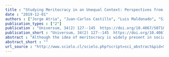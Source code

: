 ```yaml
---
title : "Studying Meritocracy in an Unequal Context: Perspectives from Chilean Scholars"
date : "2019-12-01"
authors : ["Jorge Atria", "Juan-Carlos Castillo", "Luis Maldonado", "Simon Ramirez", "Jorge Atria", "Juan Carlos Castillo", "Luis Maldonado", "Simon Ramirez"]
publication_types : ["2"]
publication : "Universum, 34(2) 127--145  https://doi.org/10.4067/S0718-23762019000200127"
publication_short : "Universum, 34(2) 127--145  https://doi.org/10.4067/S0718-23762019000200127"
abstract : "Although the idea of meritocracy is widely present in social research, few studies analyze and discuss this concept. This research note shows the results from a first stage of a wider research project on meritocracy and distributive preferences in Chile, which is based on 9 interviews with social science scholars whose research is related to these issues. Findings show that researchers refer to merit and meritocracy not only departing from different definitions but also giving them contentious social relevance. Furthermore, effort takes precedence over talent, a more developed dimension in international research. The results are discussed taking the Chilean socio-cultural context into account, characterized by rapid neoliberal modernization as well as high economic inequality."
abstract_short : ""
url_source : "http://www.scielo.cl/scielo.php?script=sci_abstract&pid=S0718-23762019000200127&lng=es&nrm=iso&tlng=es"
---
```

